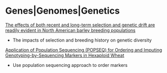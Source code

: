 Genes|Genomes|Genetics
=======================

[The effects of both recent and long-term selection and genetic drift are 
readily evident in North American barley breeding populations](http://www.ncbi.nlm.nih.gov/pubmed/26715093)

* The impacts of selection and breeding history on genetic diversity 

[Application of Population Sequencing (POPSEQ) for Ordering and Imputing 
Genotyping-by-Sequencing Markers in Hexaploid Wheat](http://www.g3journal.org/content/5/12/2547.full.pdf+html)

* Use population sequencing approach to order markers
